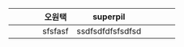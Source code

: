 | &nbsp;&nbsp;&nbsp;&nbsp;&nbsp;&nbsp;&nbsp;&nbsp;&nbsp;&nbsp; | **오원택** | **superpil** | &nbsp;&nbsp;&nbsp;&nbsp;&nbsp;&nbsp;&nbsp;&nbsp;&nbsp;&nbsp; |
| :--: | :-------------------: | :-------------------: | :--: |
|  |sfsfasf| ssdfsdfdfsfsdfsd |  |
